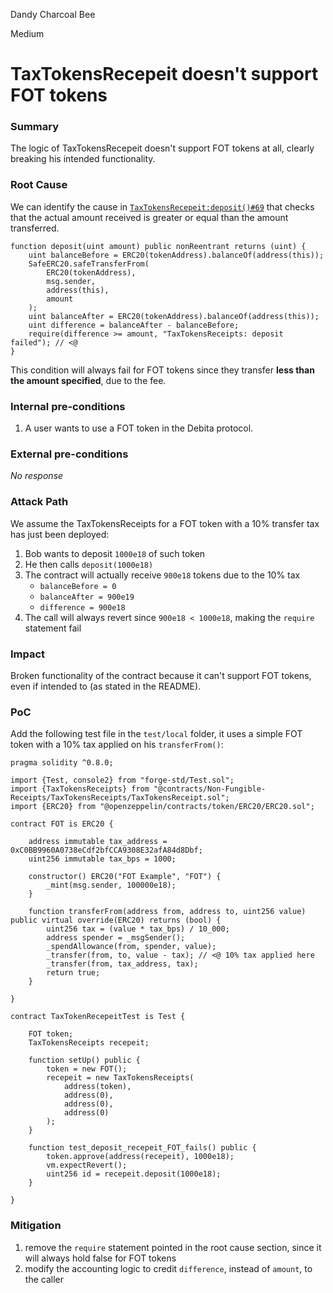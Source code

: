 Dandy Charcoal Bee

Medium

# TaxTokensRecepeit doesn't support FOT tokens

### Summary

The logic of TaxTokensRecepeit doesn't support FOT tokens at all, clearly breaking his intended functionality.

### Root Cause

We can identify the cause in [`TaxTokensRecepeit:deposit()#69`](https://github.com/sherlock-audit/2024-11-debita-finance-v3/blob/1465ba6884c4cc44f7fc28e51f792db346ab1e33/Debita-V3-Contracts/contracts/Non-Fungible-Receipts/TaxTokensReceipts/TaxTokensReceipt.sol#L69) that checks that the actual amount received is greater or equal than the amount transferred.

```solidity
function deposit(uint amount) public nonReentrant returns (uint) {
    uint balanceBefore = ERC20(tokenAddress).balanceOf(address(this));
    SafeERC20.safeTransferFrom(
        ERC20(tokenAddress),
        msg.sender,
        address(this),
        amount
    );
    uint balanceAfter = ERC20(tokenAddress).balanceOf(address(this));
    uint difference = balanceAfter - balanceBefore;
    require(difference >= amount, "TaxTokensReceipts: deposit failed"); // <@
}
```

This condition will always fail for FOT tokens since they transfer **less than the amount specified**, due to the fee.

### Internal pre-conditions

1. A user wants to use a FOT token in the Debita protocol.

### External pre-conditions

_No response_

### Attack Path

We assume the TaxTokensReceipts for a FOT token with a 10% transfer tax has just been deployed:
1. Bob wants to deposit `1000e18` of such token
2. He then calls `deposit(1000e18)`
3. The contract will actually receive `900e18` tokens due to the 10% tax
    - `balanceBefore = 0`
    - `balanceAfter = 900e19`
    - `difference = 900e18`
4. The call will always revert since `900e18 < 1000e18`, making the `require` statement fail

### Impact

Broken functionality of the contract because it can't support FOT tokens, even if intended to (as stated in the README).

### PoC

Add the following test file in the `test/local` folder, it uses a simple FOT token with a 10% tax applied on his `transferFrom()`:

```solidity
pragma solidity ^0.8.0;

import {Test, console2} from "forge-std/Test.sol";
import {TaxTokensReceipts} from "@contracts/Non-Fungible-Receipts/TaxTokensReceipts/TaxTokensReceipt.sol";
import {ERC20} from "@openzeppelin/contracts/token/ERC20/ERC20.sol";

contract FOT is ERC20 {

    address immutable tax_address = 0xC0BB9960A0738eCdf2bfCCA9308E32afA84d8Dbf;
    uint256 immutable tax_bps = 1000;

    constructor() ERC20("FOT Example", "FOT") {
        _mint(msg.sender, 100000e18);
    }

    function transferFrom(address from, address to, uint256 value) public virtual override(ERC20) returns (bool) {
        uint256 tax = (value * tax_bps) / 10_000;
        address spender = _msgSender();
        _spendAllowance(from, spender, value);
        _transfer(from, to, value - tax); // <@ 10% tax applied here
        _transfer(from, tax_address, tax);
        return true;
    }

}

contract TaxTokenRecepeitTest is Test {

    FOT token;
    TaxTokensReceipts recepeit;

    function setUp() public {
        token = new FOT();
        recepeit = new TaxTokensReceipts(
            address(token),
            address(0),
            address(0),
            address(0)
        );
    }

    function test_deposit_recepeit_FOT_fails() public {
        token.approve(address(recepeit), 1000e18);
        vm.expectRevert();
        uint256 id = recepeit.deposit(1000e18);
    }

}
```

### Mitigation

1. remove the `require` statement pointed in the root cause section, since it will always hold false for FOT tokens
2. modify the accounting logic to credit `difference`, instead of `amount`, to the caller
